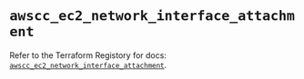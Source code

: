# `awscc_ec2_network_interface_attachment`

Refer to the Terraform Registory for docs: [`awscc_ec2_network_interface_attachment`](https://registry.terraform.io/providers/hashicorp/awscc/0.70.0/docs/resources/ec2_network_interface_attachment).

